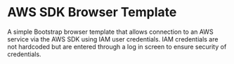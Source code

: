 # AWS SDK Browser Template
A simple Bootstrap browser template that allows connection to an AWS service via the AWS SDK using IAM user credentials.
IAM credentials are not hardcoded but are entered through a log in screen to ensure security of credentials.
